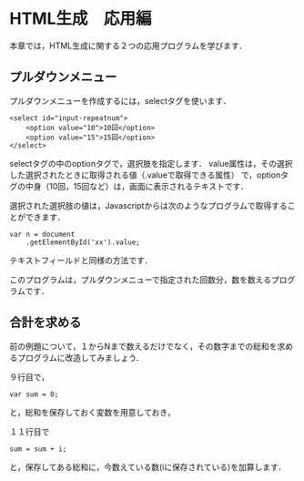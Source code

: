 # HTML生成　応用編
本章では，HTML生成に関する２つの応用プログラムを学びます．

## プルダウンメニュー

プルダウンメニューを作成するには，selectタグを使います．
```
<select id="input-repeatnum">
    <option value="10">10回</option>
    <option value="15">15回</option>
</select>
```
selectタグの中のoptionタグで，選択肢を指定します．
value属性は，その選択した選択されたときに取得される値（.valueで取得できる属性）
で，optionタグの中身（10回，15回など）は，画面に表示されるテキストです．

選択された選択肢の値は，Javascriptからは次のようなプログラムで取得することができます．
```
var n = document
    .getElementById('xx').value;
```
テキストフィールドと同様の方法です．

このプログラムは，プルダウンメニューで指定された回数分，数を数えるプログラムです．

<div code src='4-1'></div>

## 合計を求める

前の例題について，１からNまで数えるだけでなく，その数字までの総和を求めるプログラムに改造してみましょう．

９行目で，
```
var sum = 0;
```
と，総和を保存しておく変数を用意しておき，

１１行目で
```
sum = sum + i;
```
と，保存してある総和に，今数えている数(iに保存されている)を加算します．

<div code src='4-2'></div>


